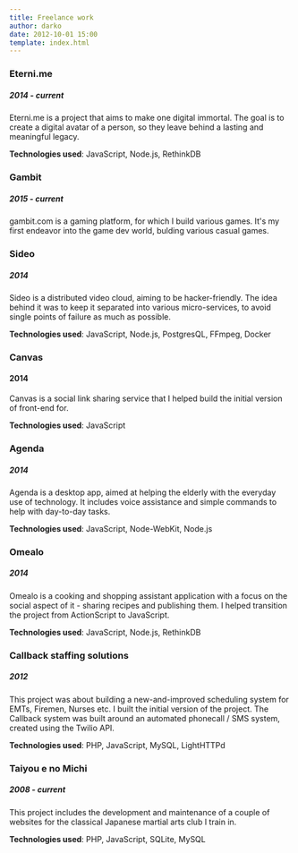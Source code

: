 ```yaml
---
title: Freelance work
author: darko
date: 2012-10-01 15:00
template: index.html
---
```


### Eterni.me
##### 2014 - current

Eterni.me is a project that aims to make one digital immortal. The goal is to create a digital avatar of a person, so they leave behind a lasting and meaningful legacy.

**Technologies used**: JavaScript, Node.js, RethinkDB

### Gambit
##### 2015 - current

gambit.com is a gaming platform, for which I build various games. It's my first endeavor into the game dev world, bulding various casual games.

### Sideo
##### 2014

Sideo is a distributed video cloud, aiming to be hacker-friendly. The idea behind it was to keep it separated into various micro-services, to avoid single points of failure as much as possible.

**Technologies used**:  JavaScript, Node.js, PostgresQL, FFmpeg, Docker

### Canvas
#### 2014

Canvas is a social link sharing service that I helped build the initial version of front-end for.

**Technologies used**:  JavaScript

### Agenda
##### 2014

Agenda is a desktop app, aimed at helping the elderly with the everyday use of technology. It includes voice assistance and simple commands to help with
day-to-day tasks.

**Technologies used**:  JavaScript, Node-WebKit, Node.js

### Omealo
##### 2014

Omealo is a cooking and shopping assistant application with a focus on the social aspect of it - sharing recipes and publishing them. I helped transition the project from ActionScript to JavaScript.

**Technologies used**:  JavaScript, Node.js, RethinkDB

### Callback staffing solutions
##### 2012

This project was about building a new-and-improved scheduling system for EMTs, Firemen, Nurses etc. I built the initial version of the project.
The Callback system was built around an automated phonecall / SMS system, created using the Twilio API.

**Technologies used**:  PHP, JavaScript, MySQL, LightHTTPd

### Taiyou e no Michi
##### 2008 - current

This project includes the development and maintenance of a couple of websites for the classical Japanese martial arts club I train in.

**Technologies used**:  PHP, JavaScript, SQLite, MySQL
